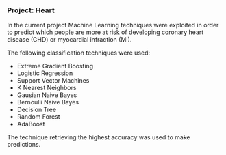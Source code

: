 ### Project: Heart

In the current project Machine Learning techniques were exploited in order to predict which people are more at risk of developing coronary heart disease (CHD) or myocardial infraction (MI).

The following classification techniques were used:
- Extreme Gradient Boosting
- Logistic Regression
- Support Vector Machines
- K Nearest Neighbors
- Gausian Naive Bayes
- Bernoulli Naive Bayes
- Decision Tree
- Random Forest
- AdaBoost

The technique retrieving the highest accuracy was used to make predictions.
